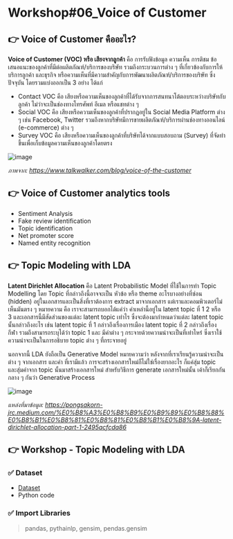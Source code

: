 # Workshop#06_Voice of Customer

## 	:point_right: Voice of Customer คืออะไร?
**Voice of Customer (VOC) หรือ เสียงจากลูกค้า** คือ การรับฟังข้อมูล ความเห็น การติชม ข้อเสนอแนะของลูกค้าที่มีต่อผลิตภัณฑ์/บริการของบริษัท รวมถึงกระบวนการต่าง ๆ ที่เกี่ยวข้องกับการให้บริการลูกค้า และธุรกิจ หรือความเห็นที่มีความสำคัญกับการพัฒนาผลิตภัณฑ์/บริการของบริษัท ซึ่งปัจจุบัน โดยรวมแบ่งออกเป็น 3 อย่าง ได้แก่
* Contact VOC คือ เสียงหรือความเห็นของลูกค้าที่ได้รับจากการสนทนาโต้ตอบระหว่างบริษัทกับลูกค้า ไม่ว่าจะเป็นช่องทางโทรศัพท์ อีเมล หรือแชทต่าง ๆ
* Social VOC คือ เสียงหรือความเห็นของลูกค้าที่ปรากฎอยู่ใน Social Media Platform ต่าง ๆ เช่น Facebook, Twitter รวมถึงหากบริษัทมีการขายผลิตภัณฑ์/บริการผ่านช่องทางออนไลน์ (e-commerce) ต่าง ๆ
* Survey VOC คือ เสียงหรือความเห็นของลูกค้าที่บริษัทได้จากแบบสอบถาม (Survey) ที่จัดทำขึ้นเพื่อเก็บข้อมูลความเห็นของลูกค้าโดยตรง
  
![image](https://github.com/Learntogether/MADT8101_Seminar-in-Advanced-Analytics/assets/136689632/dcca7eaa-9412-4467-a8ab-795a0e905d4d)

_ภาพจาก: https://www.talkwalker.com/blog/voice-of-the-customer_



## 	:point_right: Voice of Customer analytics tools
* Sentiment Analysis
* Fake review identification 
* Topic identification
* Net promoter score
* Named entity recognition


## 	:point_right: Topic Modeling with LDA
**Latent Dirichlet Allocation** คือ Latent Probabilistic Model ที่ใช้ในการทำ Topic Modelling โดย Topic ที่กล่าวถึงนี้อาจจะเป็น หัวข้อ หรือ theme อะไรบางอย่างที่ซ่อน (hidden) อยู่ในเอกสารและเป็นสิ่งที่เราต้องการ extract มาจากเอกสาร แต่เราและคอมพิวเตอร์ไม่เห็นมันตรง ๆ หมายความ คือ เราจะสามารถบอกได้แค่ว่า คำเหล่านี้อยู่ใน latent topic ที่ 1 2 หรือ 3 และเอกสารนี้มีสัดส่วนของแต่ละ latent topic เท่าไร ซึ่งจะต้องมากำหนดว่าแต่ละ latent topic นั้นกล่าวถึงอะไร เช่น latent topic ที่ 1 กล่าวถึงเรื่องการเมือง latent topic ที่ 2 กล่าวถึงเรื่องกีฬา รวมถึงสามารถระบุได้ว่า topic 1 และ มีคำต่าง ๆ กระจายด้วยความน่าจะเป็นที่เท่าไหร่ ซึ่งเราใช้ความน่าจะเป็นในการอธิบาย topic ต่าง ๆ ที่กระจายอยู่ 

นอกจากนี้ LDA ยังถือเป็น Generative Model หมายความว่า หลังจากที่เราเรียนรู้ความน่าจะเป็นต่าง ๆ จากเอกสาร และคำ ที่เรามีแล้ว การจะสร้างเอกสารใหม่ก็ไม่ใช่เรื่องยากอะไร ก็แค่สุ่ม topic และสุ่มคำจาก topic นั้นมาสร้างเอกสารใหม่ สำหรับวิธีการ generate เอกสารใหม่นั้น เค้าก็เรียกกันกลาง ๆ กันว่า Generative Process

 ![image](https://github.com/Learntogether/MADT8101_Seminar-in-Advanced-Analytics/assets/136689632/a71be106-334f-43a7-871b-95965b4f6940)

 _แหล่งที่มาข้อมูล: https://pongsakorn-jrc.medium.com/%E0%B8%A3%E0%B8%B9%E0%B9%89%E0%B8%88%E0%B8%B1%E0%B8%81%E0%B8%81%E0%B8%B1%E0%B8%9A-latent-dirichlet-allocation-part-1-2495acfcda86_

## 	:point_right: Workshop - Topic Modeling with LDA
### :white_check_mark: Dataset
* [Dataset]()
* Python code
### :white_check_mark: Import Libraries
> pandas, pythainlp, gensim, pendas.gensim
